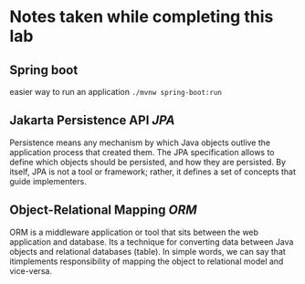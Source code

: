 # Notes taken while completing this lab


## Spring boot

easier way to run an application
`./mvnw spring-boot:run`


## Jakarta Persistence API *JPA*

Persistence means any mechanism by which Java objects outlive the application process that created them.
The JPA specification allows to define which objects should be persisted, and how they are persisted.
By itself, JPA is not a tool or framework; rather, it defines a set of concepts that guide implementers.


## Object-Relational Mapping *ORM*

ORM is a middleware application or tool that sits between the web application and database. 
Its a technique for converting data between Java objects and relational databases (table). 
In simple words, we can say that itimplements responsibility of mapping the object to relational model and vice-versa.